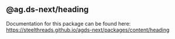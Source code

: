 ## @ag.ds-next/heading

Documentation for this package can be found here: https://steelthreads.github.io/agds-next/packages/content/heading
